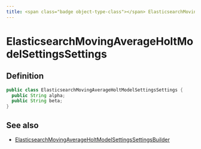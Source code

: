 ```yaml
---
title: <span class="badge object-type-class"></span> ElasticsearchMovingAverageHoltModelSettingsSettings
---
```

# <span class="badge object-type-class"></span> ElasticsearchMovingAverageHoltModelSettingsSettings

## Definition

```java
public class ElasticsearchMovingAverageHoltModelSettingsSettings {
  public String alpha;
  public String beta;
}
```
## See also

 * <span class="badge builder"></span> [ElasticsearchMovingAverageHoltModelSettingsSettingsBuilder](./builder-ElasticsearchMovingAverageHoltModelSettingsSettingsBuilder.md)
